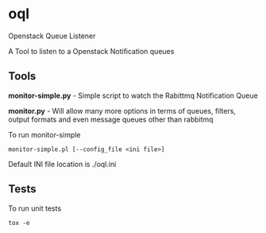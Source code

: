 # oql

Openstack Queue Listener

A Tool to listen to a Openstack Notification queues

## Tools 

__monitor-simple.py__ - Simple script to watch the Rabittmq Notification Queue

__monitor.py__ - Will allow many more options in terms of queues, filters, output formats and even message queues other than rabbitmq

To run monitor-simple
```
monitor-simple.pl [--config_file <ini file>]
```
Default INI file location is ./oql.ini

## Tests

To run unit tests  
```
tox -e 
```
